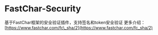 # FastChar-Security
基于FastChar框架的安全验证插件，支持签名和token安全验证
更多介绍：[https://www.fastchar.com/fc\_sha/2](https://www.fastchar.com/fc_sha/2)